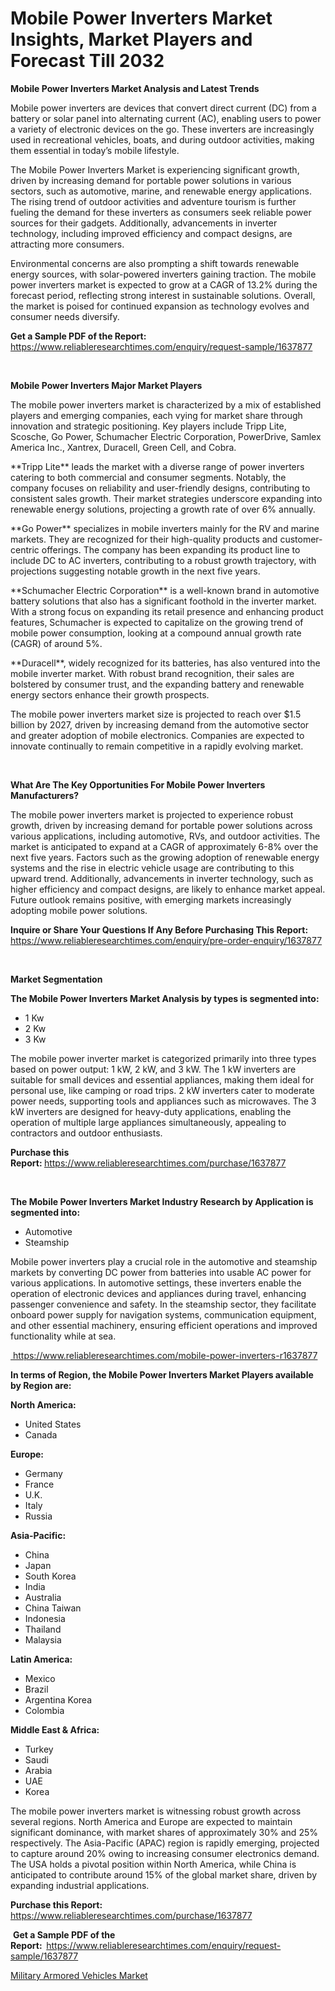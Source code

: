 <p><h1>Mobile Power Inverters Market Insights, Market Players and Forecast Till 2032</h1></p><p><strong>Mobile Power Inverters Market Analysis and Latest Trends</strong></p>
<p><p>Mobile power inverters are devices that convert direct current (DC) from a battery or solar panel into alternating current (AC), enabling users to power a variety of electronic devices on the go. These inverters are increasingly used in recreational vehicles, boats, and during outdoor activities, making them essential in today’s mobile lifestyle.</p><p>The Mobile Power Inverters Market is experiencing significant growth, driven by increasing demand for portable power solutions in various sectors, such as automotive, marine, and renewable energy applications. The rising trend of outdoor activities and adventure tourism is further fueling the demand for these inverters as consumers seek reliable power sources for their gadgets. Additionally, advancements in inverter technology, including improved efficiency and compact designs, are attracting more consumers.</p><p>Environmental concerns are also prompting a shift towards renewable energy sources, with solar-powered inverters gaining traction. The mobile power inverters market is expected to grow at a CAGR of 13.2% during the forecast period, reflecting strong interest in sustainable solutions. Overall, the market is poised for continued expansion as technology evolves and consumer needs diversify.</p></p>
<p><strong>Get a Sample PDF of the Report:&nbsp;</strong> <a href="https://www.reliableresearchtimes.com/enquiry/request-sample/1637877?utm_campaign=3037&utm_medium=2&utm_source=Github&utm_content=ia&utm_term=07032025&utm_id=mobile-power-inverters">https://www.reliableresearchtimes.com/enquiry/request-sample/1637877</a></p>
<p>&nbsp;</p>
<p><strong>Mobile Power Inverters Major Market Players</strong></p>
<p><p>The mobile power inverters market is characterized by a mix of established players and emerging companies, each vying for market share through innovation and strategic positioning. Key players include Tripp Lite, Scosche, Go Power, Schumacher Electric Corporation, PowerDrive, Samlex America Inc., Xantrex, Duracell, Green Cell, and Cobra.</p><p>**Tripp Lite** leads the market with a diverse range of power inverters catering to both commercial and consumer segments. Notably, the company focuses on reliability and user-friendly designs, contributing to consistent sales growth. Their market strategies underscore expanding into renewable energy solutions, projecting a growth rate of over 6% annually.</p><p>**Go Power** specializes in mobile inverters mainly for the RV and marine markets. They are recognized for their high-quality products and customer-centric offerings. The company has been expanding its product line to include DC to AC inverters, contributing to a robust growth trajectory, with projections suggesting notable growth in the next five years.</p><p>**Schumacher Electric Corporation** is a well-known brand in automotive battery solutions that also has a significant foothold in the inverter market. With a strong focus on expanding its retail presence and enhancing product features, Schumacher is expected to capitalize on the growing trend of mobile power consumption, looking at a compound annual growth rate (CAGR) of around 5%.</p><p>**Duracell**, widely recognized for its batteries, has also ventured into the mobile inverter market. With robust brand recognition, their sales are bolstered by consumer trust, and the expanding battery and renewable energy sectors enhance their growth prospects.</p><p>The mobile power inverters market size is projected to reach over $1.5 billion by 2027, driven by increasing demand from the automotive sector and greater adoption of mobile electronics. Companies are expected to innovate continually to remain competitive in a rapidly evolving market.</p></p>
<p>&nbsp;</p>
<p><strong>What Are The Key Opportunities For Mobile Power Inverters Manufacturers?</strong></p>
<p><p>The mobile power inverters market is projected to experience robust growth, driven by increasing demand for portable power solutions across various applications, including automotive, RVs, and outdoor activities. The market is anticipated to expand at a CAGR of approximately 6-8% over the next five years. Factors such as the growing adoption of renewable energy systems and the rise in electric vehicle usage are contributing to this upward trend. Additionally, advancements in inverter technology, such as higher efficiency and compact designs, are likely to enhance market appeal. Future outlook remains positive, with emerging markets increasingly adopting mobile power solutions.</p></p>
<p><strong>Inquire or Share Your Questions If Any Before Purchasing This Report:</strong> <a href="https://www.reliableresearchtimes.com/enquiry/pre-order-enquiry/1637877?utm_campaign=3037&utm_medium=2&utm_source=Github&utm_content=ia&utm_term=07032025&utm_id=mobile-power-inverters">https://www.reliableresearchtimes.com/enquiry/pre-order-enquiry/1637877</a></p>
<p>&nbsp;</p>
<p><strong>Market Segmentation</strong></p>
<p><strong>The Mobile Power Inverters Market Analysis by types is segmented into:</strong></p>
<p><ul><li>1 Kw</li><li>2 Kw</li><li>3 Kw</li></ul></p>
<p><p>The mobile power inverter market is categorized primarily into three types based on power output: 1 kW, 2 kW, and 3 kW. The 1 kW inverters are suitable for small devices and essential appliances, making them ideal for personal use, like camping or road trips. 2 kW inverters cater to moderate power needs, supporting tools and appliances such as microwaves. The 3 kW inverters are designed for heavy-duty applications, enabling the operation of multiple large appliances simultaneously, appealing to contractors and outdoor enthusiasts.</p></p>
<p><strong>Purchase this Report:&nbsp;</strong><a href="https://www.reliableresearchtimes.com/purchase/1637877?utm_campaign=3037&utm_medium=2&utm_source=Github&utm_content=ia&utm_term=07032025&utm_id=mobile-power-inverters">https://www.reliableresearchtimes.com/purchase/1637877</a></p>
<p>&nbsp;</p>
<p><strong>The Mobile Power Inverters Market Industry Research by Application is segmented into:</strong></p>
<p><ul><li>Automotive</li><li>Steamship</li></ul></p>
<p><p>Mobile power inverters play a crucial role in the automotive and steamship markets by converting DC power from batteries into usable AC power for various applications. In automotive settings, these inverters enable the operation of electronic devices and appliances during travel, enhancing passenger convenience and safety. In the steamship sector, they facilitate onboard power supply for navigation systems, communication equipment, and other essential machinery, ensuring efficient operations and improved functionality while at sea.</p></p>
<p><a href="https://www.reliableresearchtimes.com/mobile-power-inverters-r1637877?utm_campaign=3037&utm_medium=2&utm_source=Github&utm_content=ia&utm_term=07032025&utm_id=mobile-power-inverters">&nbsp;https://www.reliableresearchtimes.com/mobile-power-inverters-r1637877</a></p>
<p><strong>In terms of Region, the Mobile Power Inverters Market Players available by Region are:</strong></p>
<p>
    <p> <strong> North America: </strong>
        <ul>
            <li>United States</li>
            <li>Canada</li>
        </ul>
        </p> 
    <p> <strong> Europe: </strong>
        <ul>
            <li>Germany</li>
            <li>France</li>
            <li>U.K.</li>
            <li>Italy</li>
            <li>Russia</li>
        </ul>
        </p> 
    <p> <strong> Asia-Pacific: </strong>
        <ul>
            <li>China</li>
            <li>Japan</li>
            <li>South Korea</li>
            <li>India</li>
            <li>Australia</li>
            <li>China Taiwan</li>
            <li>Indonesia</li>
            <li>Thailand</li>
            <li>Malaysia</li>
        </ul>
        </p> 
    <p> <strong> Latin America: </strong>
        <ul>
            <li>Mexico</li>
            <li>Brazil</li>
            <li>Argentina Korea</li>
            <li>Colombia</li>
        </ul>
        </p> 
    <p> <strong> Middle East & Africa: </strong>
        <ul>
            <li>Turkey</li>
            <li>Saudi</li>
            <li>Arabia</li>
            <li>UAE</li>
            <li>Korea</li>
        </ul>
    </p>
    </p>
<p><p>The mobile power inverters market is witnessing robust growth across several regions. North America and Europe are expected to maintain significant dominance, with market shares of approximately 30% and 25% respectively. The Asia-Pacific (APAC) region is rapidly emerging, projected to capture around 20% owing to increasing consumer electronics demand. The USA holds a pivotal position within North America, while China is anticipated to contribute around 15% of the global market share, driven by expanding industrial applications.</p></p>
<p><strong>Purchase this Report: </strong><a href="https://www.reliableresearchtimes.com/purchase/1637877?utm_campaign=3037&utm_medium=2&utm_source=Github&utm_content=ia&utm_term=07032025&utm_id=mobile-power-inverters">https://www.reliableresearchtimes.com/purchase/1637877</a></p>
<p>&nbsp;<strong>Get a Sample PDF of the Report:&nbsp;&nbsp;</strong><a href="https://www.reliableresearchtimes.com/enquiry/request-sample/1637877?utm_campaign=3037&utm_medium=2&utm_source=Github&utm_content=ia&utm_term=07032025&utm_id=mobile-power-inverters">https://www.reliableresearchtimes.com/enquiry/request-sample/1637877</a></p>
<p><strong></strong></p>
<p><p><a href="https://github.com/ternainglin/Market-Research-Report-List-1/blob/main/military-armored-vehicles-market.md?utm_campaign=3037&utm_medium=2&utm_source=Github&utm_content=ia&utm_term=07032025&utm_id=mobile-power-inverters">Military Armored Vehicles Market</a></p></p>